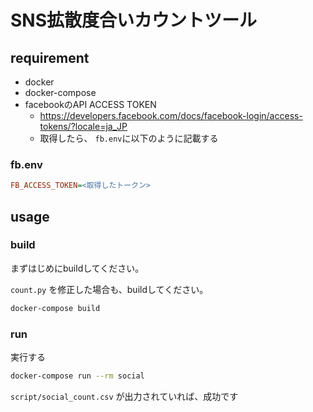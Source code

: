 SNS拡散度合いカウントツール
==========================

## requirement

* docker
* docker-compose
* facebookのAPI ACCESS TOKEN
    * https://developers.facebook.com/docs/facebook-login/access-tokens/?locale=ja_JP
    * 取得したら、 `fb.env`に以下のように記載する

### fb.env

```ini
FB_ACCESS_TOKEN=<取得したトークン>
```

## usage

### build

まずはじめにbuildしてください。

`count.py` を修正した場合も、buildしてください。

```sh
docker-compose build
```

### run

実行する

```sh
docker-compose run --rm social
```

`script/social_count.csv` が出力されていれば、成功です
